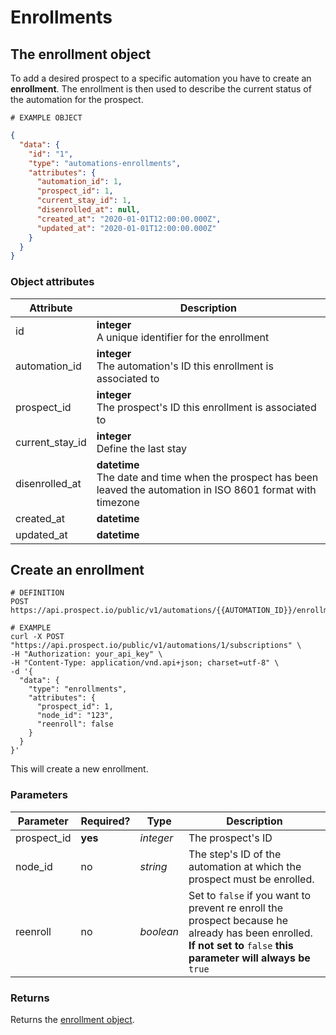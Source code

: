 # Enrollments
## The enrollment object
To add a desired prospect to a specific automation you have to create an **enrollment**. The enrollment is then used to describe the current status of the automation for the prospect.

```
# EXAMPLE OBJECT
```
```json
{
  "data": {
    "id": "1",
    "type": "automations-enrollments",
    "attributes": {
      "automation_id": 1,
      "prospect_id": 1,
      "current_stay_id": 1,
      "disenrolled_at": null,
      "created_at": "2020-01-01T12:00:00.000Z",
      "updated_at": "2020-01-01T12:00:00.000Z"
    }
  }
}
```

### Object attributes
Attribute | Description
--------- | -----------
id | **integer** <br />A unique identifier for the enrollment
automation_id | **integer** <br />The automation's ID this enrollment is associated to
prospect_id | **integer** <br />The prospect's ID this enrollment is associated to
current_stay_id | **integer** <br />Define the last stay
disenrolled_at | **datetime** <br />The date and time when the prospect has been leaved the automation in ISO 8601 format with timezone
created_at | **datetime** | ISO 8601 format with timezone offset
updated_at | **datetime** | ISO 8601 format with timezone offset


## Create an enrollment
```shell
# DEFINITION
POST https://api.prospect.io/public/v1/automations/{{AUTOMATION_ID}}/enrollments

# EXAMPLE
curl -X POST "https://api.prospect.io/public/v1/automations/1/subscriptions" \
-H "Authorization: your_api_key" \
-H "Content-Type: application/vnd.api+json; charset=utf-8" \
-d '{
  "data": {
    "type": "enrollments",
    "attributes": {
      "prospect_id": 1,
      "node_id": "123",
      "reenroll": false
    }
  }
}'
```

This will create a new enrollment.

### Parameters
Parameter | Required? | Type | Description
--------- | --------- | ---- | ------------
prospect_id | **yes** | *integer* | The prospect's ID
node_id | no | *string* | The step's ID of the automation at which the prospect must be enrolled.
reenroll | no | *boolean* | Set to `false` if you want to prevent re enroll the prospect because he already has been enrolled. **If not set to** `false` **this parameter will always be** `true`

### Returns
Returns the [enrollment object](#the-enrollment-object).

